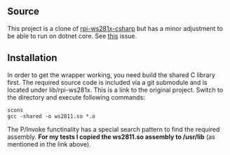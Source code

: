 ## Source

This project is a clone of [rpi-ws281x-csharp](https://github.com/rpi-ws281x/rpi-ws281x-csharp) but has a minor adjustment to be able to run on dotnet core.
See [this](https://github.com/rpi-ws281x/rpi-ws281x-csharp/issues/2) issue.

## Installation
In order to get the wrapper working, you need build the shared C library first.
The required source code is included via a git submodule and is located under lib/rpi-ws281x.
This is a link to the original project.
Switch to the directory and execute following commands:
```
scons
gcc -shared -o ws2811.so *.o
```
The P/Invoke functinality has a special search pattern to find the required assembly. __For my tests I copied the ws2811.so assembly to /usr/lib__ (as mentioned in the link above).
